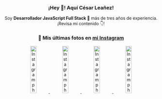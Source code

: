 <div align="center">

<h3>¡Hey 👋! Aquí César Leañez!</h3>

<p>Soy <strong>Desarrollador JavaScript Full Stack 🚀</strong> más de tres años de experiencia.<br />¡Revisa mi contenido 👇!</p>

### 📸 Mis últimas fotos en [mi Instagram](https://instagram.com/cesarsoftware.dev)


<a href='https://instagram.com/p/DPzCrQjjq0K' target='_blank'>
  <img width='20%' src='https://scontent.cdninstagram.com/v/t51.82787-15/565852611_17935673718097059_7316918719263565101_n.jpg?stp=dst-jpg_e15_tt6&_nc_cat=107&ig_cache_key=Mzc0MzM0NzQ4NDA4MTk1ODE1NA%3D%3D.3-ccb1-7&ccb=1-7&_nc_sid=58cdad&efg=eyJ2ZW5jb2RlX3RhZyI6InhwaWRzLjcyMHgxMjgwLnNkci5DMyJ9&_nc_ohc=HXThLbnLHkkQ7kNvwErwjRo&_nc_oc=AdnyaVl6LlW5NCev8pqRXoKiRiHubDHL1aVB9_XJWtTVpKHqzJxdWuYN68HncZWvzxs&_nc_ad=z-m&_nc_cid=0&_nc_zt=23&_nc_ht=scontent.cdninstagram.com&_nc_gid=I0jJUVAUTRFgC3IlJ74SsQ&oh=00_AfdmvhpPuOE_Mx7F7l7sZkEF-8ujItray07SD5TyMDEDAQ&oe=68FDE4B3' alt='Instagram photo' />
</a>
<a href='https://instagram.com/p/DNo_bfvu6ig' target='_blank'>
  <img width='20%' src='https://scontent.cdninstagram.com/v/t51.82787-15/535956815_17929139298097059_6575882262154849022_n.jpg?stp=dst-jpg_e15_tt6&_nc_cat=111&ig_cache_key=MzcwNDQ4OTY1OTk1NTEyODQ4MA%3D%3D.3-ccb1-7&ccb=1-7&_nc_sid=58cdad&efg=eyJ2ZW5jb2RlX3RhZyI6InhwaWRzLjcyMHgxMjgwLnNkci5DMyJ9&_nc_ohc=ngs7fYzlLmMQ7kNvwG27uij&_nc_oc=Adk365eHTcL7f3Pg29hG7XlXTeDqcWro21Pw4x9B_IVQIeTRIDkf_AYi2AkjyxM4VhU&_nc_ad=z-m&_nc_cid=0&_nc_zt=23&_nc_ht=scontent.cdninstagram.com&_nc_gid=I0jJUVAUTRFgC3IlJ74SsQ&oh=00_Afd9Wc21ftssoSG_xfGm3qz7dxZ7ChG3K1SHe_iKM5TBnQ&oe=68FE107B' alt='Instagram photo' />
</a>
<a href='https://instagram.com/p/DKcTQWgxLum' target='_blank'>
  <img width='20%' src='https://scontent.cdninstagram.com/v/t51.75761-15/503849034_17919602952097059_4092165478866362923_n.jpg?stp=dst-jpg_e35_tt6&_nc_cat=100&ig_cache_key=MzY0Njg3NDQ4NDgzMDY4MjAyMg%3D%3D.3-ccb1-7&ccb=1-7&_nc_sid=58cdad&efg=eyJ2ZW5jb2RlX3RhZyI6InhwaWRzLjE0NDB4MTQ0NS5zZHIuQzMifQ%3D%3D&_nc_ohc=GA3uZ0a5HLMQ7kNvwHYyl0v&_nc_oc=Adklsw-J0UiULmmZg74N42kEY2RwDst2NyD7LAFvZgg1jEQDdmnnZok3A0eBya5ujkY&_nc_ad=z-m&_nc_cid=0&_nc_zt=23&_nc_ht=scontent.cdninstagram.com&_nc_gid=I0jJUVAUTRFgC3IlJ74SsQ&oh=00_AffD14Z6Nk4epiDJf8a0NVscg1TF_30WC1avgrkfuBY3pA&oe=68FDF7DE' alt='Instagram photo' />
</a>
<a href='https://instagram.com/p/DKcTCZnuO-S' target='_blank'>
  <img width='20%' src='https://scontent.cdninstagram.com/v/t51.75761-15/503168549_17919602796097059_3346483577265803486_n.jpg?stp=dst-jpg_e15_tt6&_nc_cat=105&ig_cache_key=MzY0Njg3MzUyNjA5NTkwMDU2Mg%3D%3D.3-ccb1-7&ccb=1-7&_nc_sid=58cdad&efg=eyJ2ZW5jb2RlX3RhZyI6InhwaWRzLjE5MTZ4MTA3OC5zZHIuQzMifQ%3D%3D&_nc_ohc=DVd0A-n7np0Q7kNvwGDE-_s&_nc_oc=AdkkUzV22lLhG-qgRLgq84wl0wAFkUUhyzB5uzlFK99N7yl0XS8gnCPQMO2_v1PvSE0&_nc_ad=z-m&_nc_cid=0&_nc_zt=23&_nc_ht=scontent.cdninstagram.com&_nc_gid=I0jJUVAUTRFgC3IlJ74SsQ&oh=00_Afev4_S-j6RuRom5cENcOMmAiI8GdB8FqxO2MSuBDPWSpQ&oe=68FE03E3' alt='Instagram photo' />
</a>

</div>
